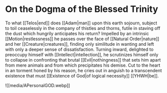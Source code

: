 # On the Dogma of the Blessed Trinity
To what [[Telos|end]] does [[Adam|man]] upon this earth sojourn, subject to toil ceaselessly in the company of thistles and thorns, futile in staving off the dust which hungrily anticipates his return? Impelled by an intrinsic [[Motion|restlessness]] he passes over the face of [[Natural Order|nature]] and her [[Creature|creatures]], finding only similitude in wanting and left with only a deeper sense of dissatisfaction. Turning inward, delighted to preoccupy himself with [[Intellect|intellection]], he scrutinizes himself only to collapse in confronting that brutal [[Evil|nothingness]] that sets him apart from mere animals and from which precipitates his demise. Cut to the heart in an torment honed by his reason, he cries out in anguish to a transcendent existence that must [[Existence of God|of logical necessity]] [[YHWH|be]].

![[media/APersonalGOD.webp]]